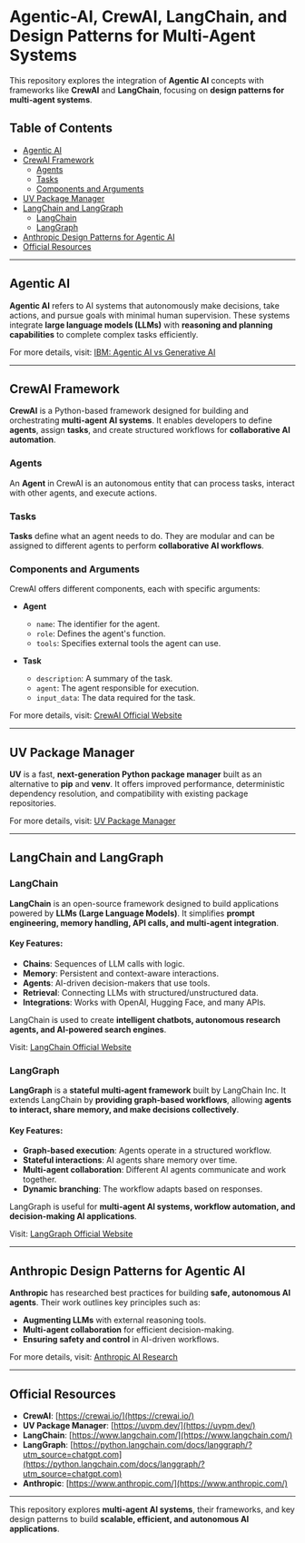 # Agentic-AI, CrewAI, LangChain, and Design Patterns for Multi-Agent Systems

This repository explores the integration of **Agentic AI** concepts with frameworks like **CrewAI** and **LangChain**, focusing on **design patterns for multi-agent systems**.

## Table of Contents

- [Agentic AI](#agentic-ai)
- [CrewAI Framework](#crewai-framework)
  - [Agents](#agents)
  - [Tasks](#tasks)
  - [Components and Arguments](#components-and-arguments)
- [UV Package Manager](#uv-package-manager)
- [LangChain and LangGraph](#langchain-and-langgraph)
  - [LangChain](#langchain)
  - [LangGraph](#langgraph)
- [Anthropic Design Patterns for Agentic AI](#anthropic-design-patterns-for-agentic-ai)
- [Official Resources](#official-resources)

---

## Agentic AI

**Agentic AI** refers to AI systems that autonomously make decisions, take actions, and pursue goals with minimal human supervision. These systems integrate **large language models (LLMs)** with **reasoning and planning capabilities** to complete complex tasks efficiently.  

For more details, visit: [IBM: Agentic AI vs Generative AI](https://www.ibm.com/think/topics/agentic-ai-vs-generative-ai?utm_source=chatgpt.com)

---

## CrewAI Framework

**CrewAI** is a Python-based framework designed for building and orchestrating **multi-agent AI systems**. It enables developers to define **agents**, assign **tasks**, and create structured workflows for **collaborative AI automation**.

### Agents

An **Agent** in CrewAI is an autonomous entity that can process tasks, interact with other agents, and execute actions.

### Tasks

**Tasks** define what an agent needs to do. They are modular and can be assigned to different agents to perform **collaborative AI workflows**.

### Components and Arguments

CrewAI offers different components, each with specific arguments:

- **Agent**
  - `name`: The identifier for the agent.
  - `role`: Defines the agent's function.
  - `tools`: Specifies external tools the agent can use.

- **Task**
  - `description`: A summary of the task.
  - `agent`: The agent responsible for execution.
  - `input_data`: The data required for the task.

For more details, visit: [CrewAI Official Website](https://docs.crewai.com/introduction)

---

## UV Package Manager

**UV** is a fast, **next-generation Python package manager** built as an alternative to **pip** and **venv**. It offers improved performance, deterministic dependency resolution, and compatibility with existing package repositories.

For more details, visit: [UV Package Manager](https://uvpm.dev/)

---

## LangChain and LangGraph

### LangChain

**LangChain** is an open-source framework designed to build applications powered by **LLMs (Large Language Models)**. It simplifies **prompt engineering, memory handling, API calls, and multi-agent integration**.

#### Key Features:
- **Chains**: Sequences of LLM calls with logic.
- **Memory**: Persistent and context-aware interactions.
- **Agents**: AI-driven decision-makers that use tools.
- **Retrieval**: Connecting LLMs with structured/unstructured data.
- **Integrations**: Works with OpenAI, Hugging Face, and many APIs.

LangChain is used to create **intelligent chatbots, autonomous research agents, and AI-powered search engines**.

Visit: [LangChain Official Website](https://www.langchain.com/)

### LangGraph

**LangGraph** is a **stateful multi-agent framework** built by LangChain Inc. It extends LangChain by **providing graph-based workflows**, allowing **agents to interact, share memory, and make decisions collectively**.

#### Key Features:
- **Graph-based execution**: Agents operate in a structured workflow.
- **Stateful interactions**: AI agents share memory over time.
- **Multi-agent collaboration**: Different AI agents communicate and work together.
- **Dynamic branching**: The workflow adapts based on responses.

LangGraph is useful for **multi-agent AI systems, workflow automation, and decision-making AI applications**.

Visit: [LangGraph Official Website](https://python.langchain.com/docs/langgraph/?utm_source=chatgpt.com)

---

## Anthropic Design Patterns for Agentic AI

**Anthropic** has researched best practices for building **safe, autonomous AI agents**. Their work outlines key principles such as:

- **Augmenting LLMs** with external reasoning tools.
- **Multi-agent collaboration** for efficient decision-making.
- **Ensuring safety and control** in AI-driven workflows.

For more details, visit: [Anthropic AI Research](https://www.anthropic.com/research/building-effective-agents?utm_source=chatgpt.com)

---

## Official Resources

- **CrewAI**: [https://crewai.io/](https://crewai.io/)
- **UV Package Manager**: [https://uvpm.dev/](https://uvpm.dev/)
- **LangChain**: [https://www.langchain.com/](https://www.langchain.com/)
- **LangGraph**: [https://python.langchain.com/docs/langgraph/?utm_source=chatgpt.com](https://python.langchain.com/docs/langgraph/?utm_source=chatgpt.com)
- **Anthropic**: [https://www.anthropic.com/](https://www.anthropic.com/)

---

This repository explores **multi-agent AI systems**, their frameworks, and key design patterns to build **scalable, efficient, and autonomous AI applications**.

